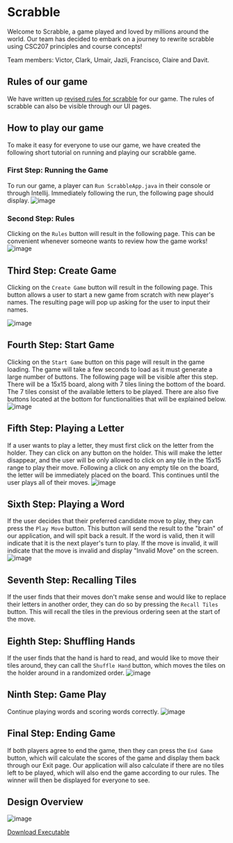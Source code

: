 # Scrabble

Welcome to Scrabble, a game played and loved by millions around the world. Our team has decided to embark on a journey to rewrite 
scrabble using CSC207 principles and course concepts! 

Team members: Victor, Clark, Umair, Jazli, Francisco, Claire and Davit. 

## Rules of our game
We have written up [revised rules for scrabble](https://github.com/CSC207-2022F-UofT/course-project-scrabble/blob/main/src/main/java/gui/resources/revised_rules_of_scrabble.md) for our game. 
The rules of scrabble can also be visible through our UI pages. 

## How to play our game
To make it easy for everyone to use our game, we have created the following short tutorial on running and playing our scrabble game.

### First Step: Running the Game
To run our game, a player can `Run ScrabbleApp.java` in their console or through Intellij. Immediately following the run, the following page should display.
![image](/resources/WelcomePage.png)

### Second Step: Rules
Clicking on the `Rules` button will result in the following page. This can be convenient whenever someone wants to review how the game works!
![image](/resources/RulesPage.png)

## Third Step: Create Game
Clicking on the `Create Game` button will result in the following page. This button allows a user to start a new game from scratch with new player's names. The resulting page will pop up asking for the user to input their names.

![image](/resources/CreateGamePage.png)

## Fourth Step: Start Game
Clicking on the `Start Game` button on this page will result in the game loading. The game will take a few seconds to load as it must generate a large number of buttons. The following page will be visible after this step. There will be a 15x15 board, along with 7 tiles lining the bottom of the board. The 7 tiles consist of the available letters to be played. There are also five buttons located at the bottom for functionalities that will be explained below. 
![image](/resources/InitialBoardState.png)

## Fifth Step: Playing a Letter
If a user wants to play a letter, they must first click on the letter from the holder. They can click on any button on the holder. This will make the letter disappear, and the user will be only allowed to click on any tile in the 15x15 range to play their move. Following a click on any empty tile on the board, the letter will be immediately placed on the board. This continues until the user plays all of their moves. 
![image](/resources/PlayingA.png)

## Sixth Step: Playing a Word 
If the user decides that their preferred candidate move to play, they can press the `Play Move` button. This button will send the result to the "brain" of our application, and will spit back a result. If the word is valid, then it will indicate that it is the next player's turn to play. If the move is invalid, it will indicate that the move is invalid and display "Invalid Move" on the screen.
![image](/resources/PlayingAWord.png)

## Seventh Step: Recalling Tiles
If the user finds that their moves don't make sense and would like to replace their letters in another order, they can do so by pressing the `Recall Tiles` button. This will recall the tiles in the previous ordering seen at the start of the move.

## Eighth Step: Shuffling Hands
If the user finds that the hand is hard to read, and would like to move their tiles around, they can call the `Shuffle Hand` button, which moves the tiles on the holder around in a randomized order.
![image](/resources/ShuffleHandButton.png)

## Ninth Step: Game Play
Continue playing words and scoring words correctly.
![image](/resources/real-game.png)

## Final Step: Ending Game
If both players agree to end the game, then they can press the `End Game` button, which will calculate the scores of the game and display them back through our Exit page. Our application will also calculate if there are no tiles left to be played, which will also end the game according to our rules. The winner will then be displayed for everyone to see. 

## Design Overview

![image](/resources/flow-chart.png)

[Download Executable](https://drive.google.com/uc?export=download&id=1rhlJWxoBmJJDFtIvScbhsfdJfBq4ak1o)
